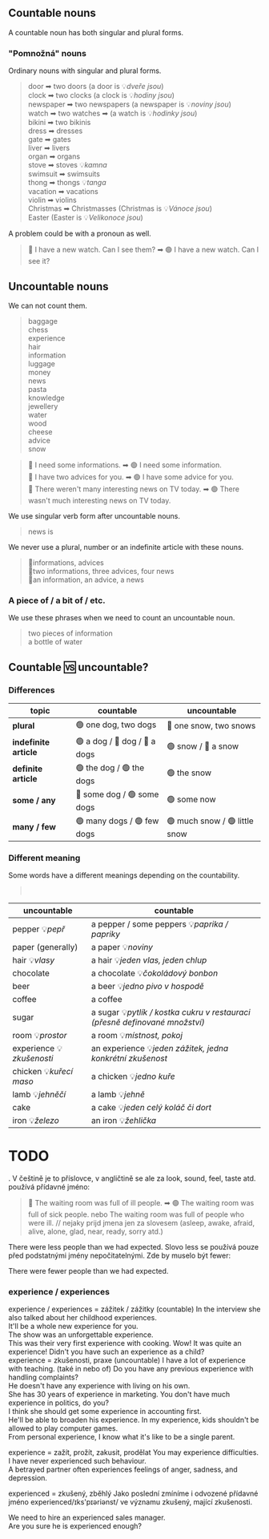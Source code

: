 ## Countable nouns

A countable noun has both singular and plural forms.

### "Pomnožná" nouns

Ordinary nouns with singular and plural forms.

> door ➡ two doors (a door is 💡*dveře jsou*) <br/>
> clock ➡ two clocks (a clock is 💡*hodiny jsou*) <br/>
> newspaper ➡ two newspapers (a newspaper is 💡*noviny jsou*) <br/>
> watch ➡ two watches ➡ (a watch is 💡*hodinky jsou*) <br/>
> bikini ➡ two bikinis <br/>
> dress ➡ dresses <br/>
> gate ➡ gates <br/>
> liver ➡ livers <br/>
> organ ➡ organs <br/>
> stove ➡ stoves 💡*kamna* <br/>
> swimsuit ➡ swimsuits <br/>
> thong ➡ thongs 💡*tanga* <br/>
> vacation ➡ vacations <br/>
> violin ➡ violins <br/>
> Christmas ➡ Christmasses (Christmas is 💡*Vánoce jsou*) <br/>
> Easter (Easter is 💡*Velikonoce jsou*) <br/>

A problem could be with a pronoun as well.

> 🔴 I have a new watch. Can I see them? ➡ 🟢 I have a new watch. Can I see it?

## Uncountable nouns

We can not count them.

> baggage <br/>
> chess <br/>
> experience <br/>
> hair <br/>
> information <br/>
> luggage <br/>
> money <br/>
> news <br/>
> pasta <br/>
> knowledge <br/>
> jewellery <br/>
> water <br/>
> wood <br/>
> cheese <br/>
> advice <br/>
> snow <br/>

> 🔴 I need some informations. ➡ 🟢 I need some information. <br/>
> 🔴 I have two advices for you. ➡ 🟢 I have some advice for you. <br/>
> 🔴 There weren't many interesting news on TV today. ➡ 🟢 There wasn't much interesting news on TV today. <br/>

We use singular verb form after uncountable nouns.

> news is

We never use a plural, number or an indefinite article with these nouns.

> 🔴informations, advices <br/>
> 🔴two informations, three advices, four news <br/>
> 🔴an information, an advice, a news <br/>

### A piece of / a bit of / etc.

We use these phrases when we need to count an uncountable noun.

> two pieces of information <br/>
> a bottle of water <br/>

## Countable 🆚 uncountable?

### Differences

| topic                  | countable                     | uncountable                   |
|------------------------|-------------------------------|-------------------------------|
| **plural**             | 🟢 one dog, two dogs          | 🔴 one snow, two snows        |
| **indefinite article** | 🟢 a dog / 🔴 dog / 🔴 a dogs | 🟢 snow / 🔴 a snow           |
| **definite article**   | 🟢 the dog / 🟢 the dogs      | 🟢 the snow                   |
| **some / any**         | 🔴 some dog / 🟢 some dogs    | 🟢 some now                   |
| **many / few**         | 🟢 many dogs / 🟢 few dogs    | 🟢 much snow / 🟢 little snow |

### Different meaning

Some words have a different meanings depending on the countability.

>  <br/>

| uncountable               | countable                                                                    |
|---------------------------|------------------------------------------------------------------------------|
| pepper 💡*pepř*           | a pepper / some peppers 💡*paprika / papriky*                                |
| paper (generally)	        | a paper 💡*noviny*                                                           | 
| hair 💡*vlasy*            | a hair 💡*jeden vlas, jeden chlup*                                           |
| chocolate                 | 	a chocolate 💡*čokoládový bonbon*                                           |
| beer                      | 	a beer 💡*jedno pivo v hospodě*                                             |
| coffee                    | 	a coffee                                                                    |
| sugar                     | 	a sugar 💡*pytlík / kostka cukru v restauraci (přesně definované množství)* |
| room 💡*prostor*	         | a room 💡*místnost, pokoj*                                                   | 
| experience 💡*zkušenosti* | 	an experience 💡*jeden zážitek, jedna konkrétní zkušenost*                  |
| chicken 💡*kuřecí maso*	  | a chicken 💡*jedno kuře*                                                     |
| lamb 💡*jehněčí*	         | a lamb 💡*jehně*                                                             |
| cake                      | 	a cake 💡*jeden celý koláč či dort*                                         |
| iron 💡*železo*	          | an iron 💡*žehlička*                                                         |

# TODO

. V češtině je to příslovce, v angličtině se ale za look, sound, feel, taste atd. používá přídavné jméno:

> 🔴 The waiting room was full of ill people. ➡ 🟢 The waiting room was full of sick people.
> nebo
> The waiting room was full of people who were ill. // nejaky prijd jmena jen za slovesem (asleep, awake, afraid, alive,
> alone, glad, near, ready, sorry atd.)

There were less people than we had expected.
Slovo less se používá pouze před podstatnými jmény nepočitatelnými. Zde by muselo být fewer:

There were fewer people than we had expected.

### experience / experiences

experience / experiences = zážitek / zážitky (countable)
In the interview she also talked about her childhood experiences.  
It'll be a whole new experience for you.  
The show was an unforgettable experience.  
This was their very first experience with cooking.
Wow! It was quite an experience!
Didn't you have such an experience as a child?  
experience = zkušenosti, praxe (uncountable)
I have a lot of experience with teaching.  (také in nebo of)
Do you have any previous experience with handling complaints?  
He doesn't have any experience with living on his own.  
She has 30 years of experience in marketing.
You don't have much experience in politics, do you?  
I think she should get some experience in accounting first.  
He'll be able to broaden his experience. In my experience, kids shouldn't be allowed to play computer games.  
From personal experience, I know what it's like to be a single parent.

experience = zažít, prožít, zakusit, prodělat
You may experience difficulties.  
I have never experienced such behaviour.  
A betrayed partner often experiences feelings of anger, sadness, and depression.

experienced = zkušený, zběhlý
Jako poslední zmíníme i odvozené přídavné jméno experienced/ɪks'pɪər­iənst/ ve významu zkušený, mající zkušenosti.

We need to hire an experienced sales manager.  
Are you sure he is experienced enough?   